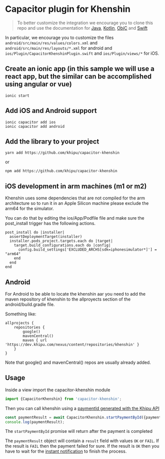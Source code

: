 # Capacitor plugin for Khenshin


> To better customize the integration we encourage you to clone this repo and use the documentation for [Java](https://github.com/khipu/khipu-inside-demo/blob/master/authorize-payment-java.md), [Kotlin](https://github.com/khipu/khipu-inside-demo/blob/master/authorize-payment-kotlin.md), [ObjC](https://github.com/khipu/khipu-inside-demo/blob/master/authorize-payment-objc.md) and [Swift](https://github.com/khipu/khipu-inside-demo/blob/master/authorize-payment-swift.md)

In particular, we encourage you to customize the files `android/src/main/res/values/colors.xml` and `android/src/main/res/layouts/*.xml` for android and `ios/Plugin/CapacitorKhenshinPlugin.swift` and `ios/Plugin/views/*` for iOS.


## Create an ionic app (in this sample we will use a react app, but the similar can be accomplished using angular or vue)

    ionic start

## Add iOS and Android support

    ionic capacitor add ios
    ionic capacitor add android

## Add the library to your project

    yarn add https://github.com/khipu/capacitor-khenshin

or

    npm add https://github.com/khipu/capacitor-khenshin


## iOS development in arm machines (m1 or m2)

Khenshin uses some dependencies that are not compiled for the arm architecture so to run it in an Apple Silicon machine please exclude the arm64 for the simulator.

You can do that by editing the ios/App/Podfile file and make sure the post_install trigger has the following actions.


```
post_install do |installer|
  assertDeploymentTarget(installer)
  installer.pods_project.targets.each do |target|
    target.build_configurations.each do |config|
      config.build_settings['EXCLUDED_ARCHS[sdk=iphonesimulator*]'] = "arm64"
    end
  end
end
```

## Android

For Android to be able to locate the khenshin aar you need to add the maven repository of khenshin to the allproyects section of the android/build.gradle file.

Something like:

```
allprojects {
    repositories {
        google()
        mavenCentral()
        maven { url 'https://dev.khipu.com/nexus/content/repositories/khenshin' }
    }
}
```

Note that google() and mavenCentral() repos are usually already added.


## Usage

Inside a view import the capacitor-khenshin module

```typescript
import {CapacitorKhenshin} from 'capacitor-khenshin';
```
    

Then you can call khenshin using a [paymentId generated with the Khipu API](https://github.com/khipu/khipu-inside-demo#creaci%C3%B3n-de-la-solicitud-de-pago-en-el-servidor-del-cobrador) 

```typescript
const paymentResult = await CapacitorKhenshin.startPaymentById({paymentId: '<paymentId>'});
console.log(paymentResult);
```

The `startPaymentById` promise will return after the payment is completed

The `paymentResult` object will contain a `result` field with values `OK` or `FAIL`. If the result is `FAIL` then the payment failed for sure. If the result is `OK` then you have to wait for the [instant notification](https://github.com/khipu/khipu-inside-demo#recepci%C3%B3n-de-la-notificaci%C3%B3n-de-conciliaci%C3%B3n-en-el-servidor-del-cobrador) to finish the process.
